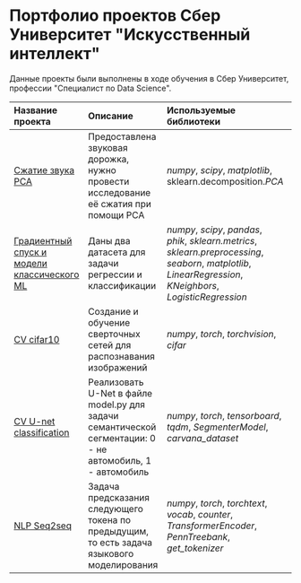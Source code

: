 # Портфолио проектов Сбер Университет "Искусственный интеллект"


Данные проекты были выполнены в ходе обучения в Сбер Университет, профессии "Специалист по Data Science".

| Название проекта | Описание | Используемые библиотеки | Статус |
| :---------------------- | :---------------------- | :---------------------- | :---------------------- |
| [Сжатие звука PCA](https://github.com/SirRizzer/SberUniversity/blob/main/%D0%A1%D0%B6%D0%B0%D1%82%D0%B8%D0%B5%20%D0%B7%D0%B2%D1%83%D0%BA%D0%B0%20PCA/Sound_pca.ipynb) | Предоставлена звуковая дорожка, нужно провести исследование её сжатия при помощи РСА| *numpy*, *scipy*, *matplotlib*, sklearn.decomposition.*PCA*| *Завершён* |
| [Градиентный спуск и модели классического ML](https://github.com/SirRizzer/SberUniversity/blob/main/%D0%93%D1%80%D0%B0%D0%B4%D0%B8%D0%B5%D0%BD%D1%82%D0%BD%D1%8B%D0%B9%20%D1%81%D0%BF%D1%83%D1%81%D0%BA%20%D0%B8%20%D0%BC%D0%BE%D0%B4%D0%B5%D0%BB%D0%B8%20%D0%BA%D0%BB%D0%B0%D1%81%D1%81%D0%B8%D1%87%D0%B5%D1%81%D0%BA%D0%BE%D0%B3%D0%BE%20ML/Classic_ml.ipynb) | Даны два датасета для задачи регрессии и классификации| *numpy*, *scipy*, *pandas*, *phik*, *sklearn.metrics*, *sklearn.preprocessing*, *seaborn*, *matplotlib*, *LinearRegression*, *KNeighbors*, *LogisticRegression*| *Завершён* |
| [CV cifar10](https://github.com/SirRizzer/SberUniversity/blob/main/CV%20cifar10/sber_bdz3.ipynb) | Создание и обучение сверточных сетей для распознавания изображений| *numpy*, *torch*, *torchvision*, *cifar*| *Завершён* |
| [CV U-net classification](https://github.com/SirRizzer/SberUniversity/blob/main/CV%20U-net%20classification/bdz4_sber.ipynb) | Реализовать U-Net в файле model.py для задачи семантической сегментации: 0 - не автомобиль, 1 - автомобиль| *numpy*, *torch*, *tensorboard*, *tqdm*, *SegmenterModel*, *carvana_dataset*| *Завершён* |
| [NLP Seq2seq](https://github.com/SirRizzer/SberUniversity/blob/main/NLP%20Seq2seq/sber_bdz5_nlp.ipynb) | Задача предсказания следующего токена по предыдущим, то есть задача языкового моделирования| *numpy*, *torch*, *torchtext*, *vocab*, *counter*, *TransformerEncoder*, *PennTreebank*, *get_tokenizer*| *Завершён* |
